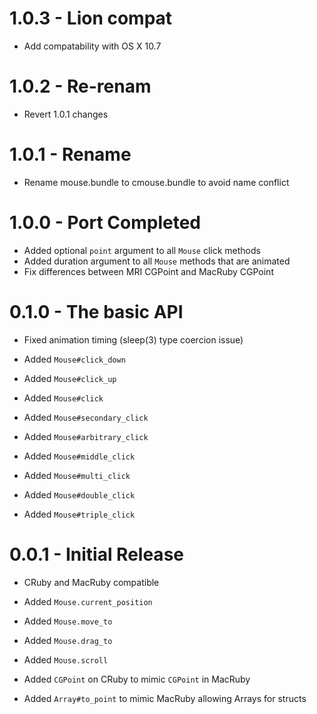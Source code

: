 # 1.0.3 - Lion compat

  * Add compatability with OS X 10.7

# 1.0.2 - Re-renam

  * Revert 1.0.1 changes

# 1.0.1 - Rename

  * Rename mouse.bundle to cmouse.bundle to avoid name conflict

# 1.0.0 - Port Completed

  * Added optional `point` argument to all `Mouse` click methods
  * Added duration argument to all `Mouse` methods that are animated
  * Fix differences between MRI CGPoint and MacRuby CGPoint

# 0.1.0 - The basic API

  * Fixed animation timing (sleep(3) type coercion issue)

  * Added `Mouse#click_down`
  * Added `Mouse#click_up`
  * Added `Mouse#click`
  * Added `Mouse#secondary_click`
  * Added `Mouse#arbitrary_click`
  * Added `Mouse#middle_click`
  * Added `Mouse#multi_click`
  * Added `Mouse#double_click`
  * Added `Mouse#triple_click`

# 0.0.1 - Initial Release

  * CRuby and MacRuby compatible

  * Added `Mouse.current_position`
  * Added `Mouse.move_to`
  * Added `Mouse.drag_to`
  * Added `Mouse.scroll`
  * Added `CGPoint` on CRuby to mimic `CGPoint` in MacRuby
  * Added `Array#to_point` to mimic MacRuby allowing Arrays for structs
